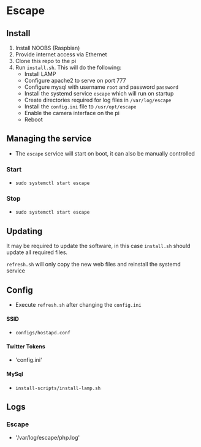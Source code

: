 # Escape

## Install
1. Install NOOBS (Raspbian)
2. Provide internet access via Ethernet
3. Clone this repo to the pi
4. Run `install.sh`. This will do the following:
    - Install LAMP
    - Configure apache2 to serve on port 777
    - Configure mysql with username `root` and password `password`
    - Install the systemd service `escape` which will run on startup
    - Create directories required for log files in `/var/log/escape`
    - Install the `config.ini` file to `/usr/opt/escape`
    - Enable the camera interface on the pi
    - Reboot

## Managing the service
- The `escape` service will start on boot, it can also be manually controlled

### Start
- `sudo systemctl start escape`

### Stop
- `sudo systemctl start escape`

## Updating
It may be required to update the software, in this case `install.sh` should update
all required files.

`refresh.sh` will only copy the new web files and reinstall the systemd service

## Config
- Execute `refresh.sh` after changing the `config.ini`

#### SSID
- `configs/hostapd.conf`

#### Twitter Tokens
- 'config.ini'

#### MySql
- `install-scripts/install-lamp.sh`

## Logs
### Escape
- '/var/log/escape/php.log'
